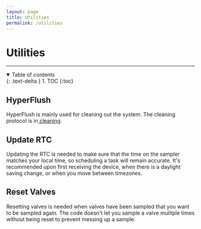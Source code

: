 ```yaml
---
layout: page
title: Utilities
permalink: /utilities
---
```


# **Utilities**

----


<details open markdown="block">
  <summary>
    Table of contents
  </summary>
  {: .text-delta }
1. TOC
{:toc}
</details>

## HyperFlush

HyperFlush is mainly used for cleaning out the system. The cleaning protocol is in<a href="/cleaning"> cleaning</a>.


## Update RTC

Updating the RTC is needed to make sure that the time on the sampler matches your local time, so scheduling a task will remain accurate. It's recommended upon first receiving the device, when there is a daylight saving change, or when you move between timezones.


## Reset Valves

Resetting valves is needed when valves have been sampled that you want to be sampled again. The code doesn't let you sample a valve mulitple times without being reset to prevent messing up a sample.